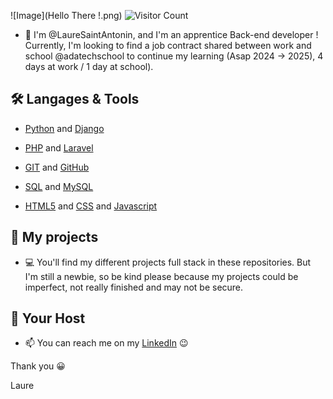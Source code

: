 ![Image](Hello There !.png)
![Visitor Count](https://profile-counter.glitch.me/{LaureSaintAntonin}/count.svg)

- 👋 I'm @LaureSaintAntonin, and I'm an apprentice Back-end developer ! Currently,
I'm looking to find a job contract shared between work and school @adatechschool to
continue my learning (Asap 2024 -> 2025), 4 days at work / 1 day at school).



## 🛠️ Langages & Tools
- [Python](https://www.python.org//) and [Django](https://www.djangoproject.com//)
- [PHP](https://www.php.net/manual/fr/intro-whatis.php/) and [Laravel](https://laravel.com/)
- [GIT](https://git-scm.com/) and [GitHub](https://github.com/)
- [SQL](https://sql.sh/) and [MySQL](https://www.mysql.com/fr/)
 
- [HTML5](https://fr.wikipedia.org/wiki/HTML5/) and [CSS](https://fr.wikipedia.org/wiki/Feuilles_de_style_en_cascade/) and [Javascript](https://fr.wikipedia.org/wiki/JavaScript/) 



## 🧐 My projects    
- 💻 You'll find my different projects full stack in these repositories. But I'm still a
newbie, so be kind please because my projects could be imperfect, not really finished and may not be secure. 


## 🙇 Your Host

- 📫 You can reach me on my 
[LinkedIn](https://www.linkedin.com/in/lauresaintantonin/)
         😉


Thank you 😀

Laure
